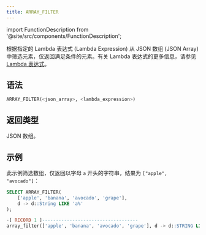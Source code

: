 ```yaml
---
title: ARRAY_FILTER
---
```


import FunctionDescription from '@site/src/components/FunctionDescription';

<FunctionDescription description="引入或更新于：v1.2.762"/>

根据指定的 Lambda 表达式 (Lambda Expression) 从 JSON 数组 (JSON Array) 中筛选元素，仅返回满足条件的元素。有关 Lambda 表达式的更多信息，请参见 [Lambda 表达式](../../../00-sql-reference/42-lambda-expressions.md)。

## 语法

```sql
ARRAY_FILTER(<json_array>, <lambda_expression>)
```

## 返回类型

JSON 数组。

## 示例

此示例筛选数组，仅返回以字母 `a` 开头的字符串，结果为 `["apple", "avocado"]`：

```sql
SELECT ARRAY_FILTER(
    ['apple', 'banana', 'avocado', 'grape'],
    d -> d::String LIKE 'a%'
);

-[ RECORD 1 ]-----------------------------------
array_filter(['apple', 'banana', 'avocado', 'grape'], d -> d::STRING LIKE 'a%'): ["apple","avocado"]
```
